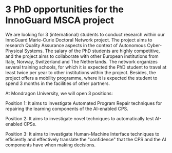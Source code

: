 # 3 PhD opportunities for the InnoGuard MSCA project

We are looking for 3 (international) students to conduct research within our InnoGuard Marie-Curie Doctoral Network project. The project aims to research Quality Assurance aspects in the context of Autonomous Cyber-Physical Systems. The salary of the PhD students are highly competitive, and the project aims to collaborate with other European institutions from Italy, Norway, Switzerland and The Netherlands. The network organizes several training schools, for which it is expected the PhD student to travel at least twice per year to other institutions within the project. Besides, the project offers a mobility programme, where it is expected the student to spend 3 months in the facilities of other partners.

At Mondragon University, we will open 3 positions:

Position 1: It aims to investigate Automated Program Repair techniques for repairing the learning components of the AI-enabled CPS.

Position 2: It aims to investigate novel techniques to automatically test AI-enabled CPSs.

Position 3: It aims to investigate Human-Machine Interface techniques to efficiently and effectively translate the "confidence" that the CPS and the AI components have when making decisions.



